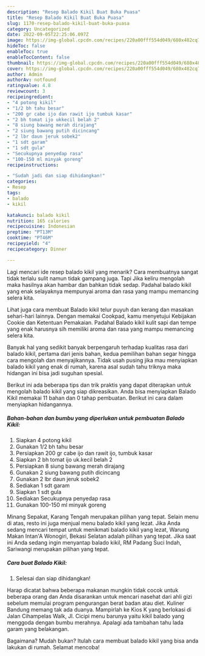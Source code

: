 ```yaml
---
description: "Resep Balado Kikil Buat Buka Puasa"
title: "Resep Balado Kikil Buat Buka Puasa"
slug: 1170-resep-balado-kikil-buat-buka-puasa
category: Uncategorized
date: 2022-09-05T22:25:06.097Z
image: https://img-global.cpcdn.com/recipes/220a00fff554d049/680x482cq70/balado-kikil-foto-resep-utama.jpg
hideToc: false
enableToc: true
enableTocContent: false
thumbnail: https://img-global.cpcdn.com/recipes/220a00fff554d049/680x482cq70/balado-kikil-foto-resep-utama.jpg
cover: https://img-global.cpcdn.com/recipes/220a00fff554d049/680x482cq70/balado-kikil-foto-resep-utama.jpg
author: Admin
authorAv: notfound
ratingvalue: 4.8
reviewcount: 3
recipeingredient:
- "4 potong kikil"
- "1/2 bh tahu besar"
- "200 gr cabe ijo dan rawit ijo tumbuk kasar"
- "2 bh tomat ijo ukkecil belah 2"
- "8 siung bawang merah dirajang"
- "2 siung bawang putih dicincang"
- "2 lbr daun jeruk sobek2"
- "1 sdt garam"
- "1 sdt gula"
- "Secukupnya penyedap rasa"
- "100-150 ml minyak goreng"
recipeinstructions:

- "Sudah jadi dan siap dihidangkan!"
categories:
- Resep
tags:
- balado
- kikil

katakunci: balado kikil 
nutrition: 165 calories
recipecuisine: Indonesian
preptime: "PT13M"
cooktime: "PT46M"
recipeyield: "4"
recipecategory: Dinner

---
```



Lagi mencari ide resep balado kikil yang menarik? Cara membuatnya sangat tidak terlalu sulit namun tidak gampang juga. Tapi Jika keliru mengolah maka hasilnya akan hambar dan bahkan tidak sedap. Padahal balado kikil yang enak selayaknya mempunyai aroma dan rasa yang mampu memancing selera kita.


Lihat juga cara membuat Balado kikil telur puyuh dan kerang dan masakan sehari-hari lainnya. Dengan memakai Cookpad, kamu menyetujui Kebijakan Cookie dan Ketentuan Pemakaian. Padahal Balado kikil kulit sapi dan tempe yang enak harusnya sih memiliki aroma dan rasa yang mampu memancing selera kita.

Banyak hal yang sedikit banyak berpengaruh terhadap kualitas rasa dari balado kikil, pertama dari jenis bahan, kedua pemilihan bahan segar hingga cara mengolah dan menyajikannya. Tidak usah pusing jika mau menyiapkan balado kikil yang enak di rumah, karena asal sudah tahu triknya maka hidangan ini bisa jadi suguhan spesial.


Berikut ini ada beberapa tips dan trik praktis yang dapat diterapkan untuk mengolah balado kikil yang siap dikreasikan. Anda bisa menyiapkan Balado Kikil memakai 11 bahan dan 0 tahap pembuatan. Berikut ini cara dalam menyiapkan hidangannya.

<!--inarticleads1-->

##### Bahan-bahan dan bumbu yang diperlukan untuk pembuatan Balado Kikil:

1. Siapkan 4 potong kikil
1. Gunakan 1/2 bh tahu besar
1. Persiapkan 200 gr cabe ijo dan rawit ijo, tumbuk kasar
1. Siapkan 2 bh tomat ijo uk.kecil belah 2
1. Persiapkan 8 siung bawang merah dirajang
1. Gunakan 2 siung bawang putih dicincang
1. Gunakan 2 lbr daun jeruk sobek2
1. Sediakan 1 sdt garam
1. Siapkan 1 sdt gula
1. Sediakan Secukupnya penyedap rasa
1. Gunakan 100-150 ml minyak goreng


Minang Sepakat, Karang Tengah merupakan pilihan yang tepat. Selain menu di atas, resto ini juga menjual menu balado kikil yang lezat. Jika Anda sedang mencari tempat untuk menikmati balado kikil yang lezat, Warung Makan Intan&#39;A Wonogiri, Bekasi Selatan adalah pilihan yang tepat. Jika saat ini Anda sedang ingin menyantap balado kikil, RM Padang Suci Indah, Sariwangi merupakan pilihan yang tepat. 

<!--inarticleads2-->

##### Cara buat Balado Kikil:


1. Selesai dan siap dihidangkan!

Harap dicatat bahwa beberapa makanan mungkin tidak cocok untuk beberapa orang dan Anda disarankan untuk mencari nasehat dari ahli gizi sebelum memulai program pengurangan berat badan atau diet. Kuliner Bandung memang tak ada duanya. Mampirlah ke Kios K yang berlokasi di Jalan Cihampelas Walk, Jl. Cicipi menu barunya yaitu kikil balado yang menggoda dengan bumbu merahnya. Apalagi ada tambahan tahu lada garam yang belakangan. 

Bagaimana? Mudah bukan? Itulah cara membuat balado kikil yang bisa anda lakukan di rumah. Selamat mencoba!
